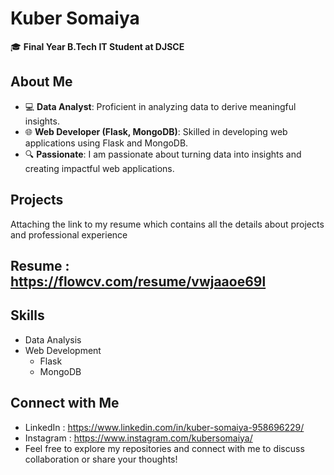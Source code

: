 # Kuber Somaiya

🎓 **Final Year B.Tech IT Student at DJSCE**

## About Me

- 💻 **Data Analyst**: Proficient in analyzing data to derive meaningful insights.
- 🌐 **Web Developer (Flask, MongoDB)**: Skilled in developing web applications using Flask and MongoDB.
- 🔍 **Passionate**: I am passionate about turning data into insights and creating impactful web applications.

## Projects

Attaching the link to my resume which contains all the details about projects and professional experience
## Resume : https://flowcv.com/resume/vwjaaoe69l

## Skills

- Data Analysis
- Web Development
  - Flask
  - MongoDB

## Connect with Me
- LinkedIn : https://www.linkedin.com/in/kuber-somaiya-958696229/
- Instagram : https://www.instagram.com/kubersomaiya/
- Feel free to explore my repositories and connect with me to discuss collaboration or share your thoughts!
